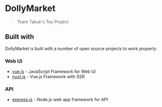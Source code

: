 # DollyMarket

> Team Takuk's Toy Project

## Built with

DollyMarket is built with a number of open source projects to work properly:

### Web UI
* [vue.js](https://vuejs.org/) - JavaScript Framework for Web UI
* [nuxt.js](https://nuxtjs.org/) -  Vue.js Framework with SSR

### API
* [express.js](https://expressjs.com/) - Node.js web app framework for API
